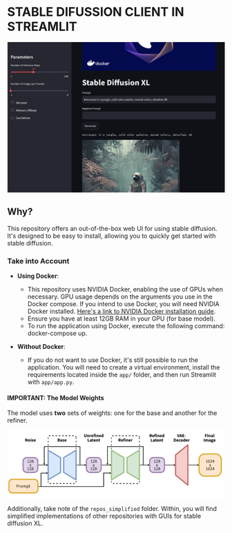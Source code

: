# STABLE DIFUSSION CLIENT IN STREAMLIT

![Logo](assets/media/demo.png)

## Why?

This repository offers an out-of-the-box web UI for using stable diffusion. It's designed to be easy to install, allowing you to quickly get started with stable diffusion.

### Take into Account

- **Using Docker**: 
    - This repository uses NVIDIA Docker, enabling the use of GPUs when necessary. GPU usage depends on the arguments you use in the Docker compose. If you intend to use Docker, you will need NVIDIA Docker installed. [Here's a link to NVIDIA Docker installation guide](https://docs.nvidia.com/datacenter/cloud-native/container-toolkit/install-guide.html#docker).
    - Ensure you have at least 12GB RAM in your GPU (for base model).
    - To run the application using Docker, execute the following command: docker-compose up.

- **Without Docker**: 
    - If you do not want to use Docker, it's still possible to run the application. You will need to create a virtual environment, install the requirements located inside the `app/` folder, and then run Streamlit with `app/app.py`.

#### IMPORTANT: The Model Weights

The model uses **two** sets of weights: one for the base and another for the refiner.

![Model Image](assets/media/base-refiner.webp)

Additionally, take note of the `repos_simplified` folder. Within, you will find simplified implementations of other repositories with GUIs for stable diffusion XL.

